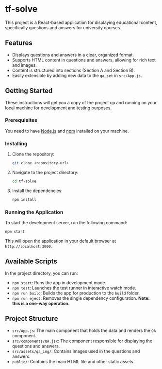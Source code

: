 # tf-solve

This project is a React-based application for displaying educational content, specifically questions and answers for university courses.

## Features

*   Displays questions and answers in a clear, organized format.
*   Supports HTML content in questions and answers, allowing for rich text and images.
*   Content is structured into sections (Section A and Section B).
*   Easily extensible by adding new data to the `qa_set` in `src/App.js`.

## Getting Started

These instructions will get you a copy of the project up and running on your local machine for development and testing purposes.

### Prerequisites

You need to have [Node.js](https://nodejs.org/) and [npm](https://www.npmjs.com/) installed on your machine.

### Installing

1.  Clone the repository:
    ```sh
    git clone <repository-url>
    ```
2.  Navigate to the project directory:
    ```sh
    cd tf-solve
    ```
3.  Install the dependencies:
    ```sh
    npm install
    ```

### Running the Application

To start the development server, run the following command:

```sh
npm start
```

This will open the application in your default browser at `http://localhost:3000`.

## Available Scripts

In the project directory, you can run:

*   `npm start`: Runs the app in development mode.
*   `npm test`: Launches the test runner in interactive watch mode.
*   `npm run build`: Builds the app for production to the `build` folder.
*   `npm run eject`: Removes the single dependency configuration. **Note: this is a one-way operation.**

## Project Structure

*   `src/App.js`: The main component that holds the data and renders the `QA` component.
*   `src/components/QA.jsx`: The component responsible for displaying the questions and answers.
*   `src/assets/qa_img/`: Contains images used in the questions and answers.
*   `public/`: Contains the main HTML file and other static assets.
